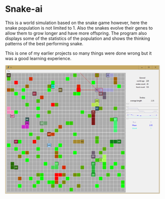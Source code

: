# Snake-ai

This is a world simulation based on the snake game however, here the snake population is not limited to 1. Also the snakes evolve their genes to allow them to grow longer and have more offspring. The program also displays some of the statistics of the population and shows the thinking patterns of the best performing snake.

This is one of my earlier projects so many things were done wrong but it was a good learning experience.

![Alt text](https://github.com/EdwardBrodskiy/Snake-ai/blob/master/preview%20snake.png)
